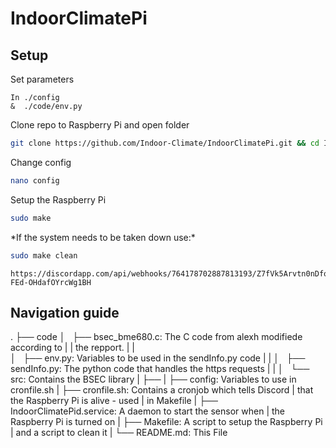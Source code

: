# IndoorClimatePi

## Setup

Set parameters
```
In ./config
&  ./code/env.py
```

Clone repo to Raspberry Pi and open folder
```bash
git clone https://github.com/Indoor-Climate/IndoorClimatePi.git && cd IndoorClimatePi/
```
Change config
```bash
nano config
```
Setup the Raspberry Pi
```bash
sudo make
```
\*If the system needs to be taken down use:\*
```bash
sudo make clean
```
```
https://discordapp.com/api/webhooks/764178702887813193/Z7fVk5Arvtn0nDfoY8ktKephmRMFaL2pjL6kk76jU_KoNgG_7-FEd-OHdafOYrcWg1BH
```
## Navigation guide
.
├── code
│   ├── bsec_bme680.c:              The C code from alexh modifiede according to
|   |                               the repport.
|   |               
│   ├── env.py:                     Variables to be used in the sendInfo.py code
|   |
│   ├── sendInfo.py:                The python code that handles the https requests
|   |
│   └── src:                        Contains the BSEC library
|        ├──
|
├── config:                         Variables to use in cronfile.sh
|
├── cronfile.sh:                    Contains a cronjob which tells Discord
|                                   that the Raspberry Pi is alive - used
|                                   in Makefile
|
├── IndoorClimatePid.service:       A daemon to start the sensor when
|                                   the Raspberry Pi is turned on
|
├── Makefile:                       A script to setup the Raspberry Pi
|                                   and a script to clean it
|
└── README.md:                      This File

